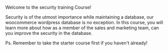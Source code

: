 Welcome to the security training Course!

Security is of the utmost importance while maintaining a database, our woocommerce wordpress database is no exception. In this course, you will learn more about how as a member of the sales and marketing team, can you improve the security in the database. 

Ps. Remember to take the starter course first if you haven't already!

